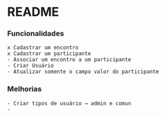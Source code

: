 # README

### Funcionalidades

	x Cadastrar um encontro 
	x Cadastrar um participante 
	- Associar um encontro a um participante 
	- Criar Usuário 
	- Atualizar somente o campo valor do participante 


### Melhorias

	- Criar tipos de usuário → admin e comun
	- 
